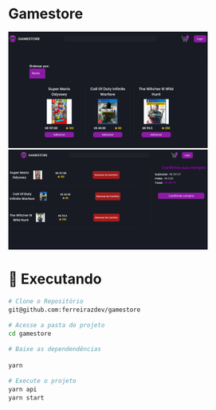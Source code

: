 # Gamestore

<div>
   <img src="/public/print2.png?raw=true" width="400px" />
   <img src="/public/print1.png?raw=true" width="400px" />
</div>

# :construction_worker: Executando

```bash
# Clone o Repositório
git@github.com:ferreirazdev/gamestore
```

```bash
# Acesse a pasta do projeto
cd gamestore
```

```bash
# Baixe as dependendências

yarn
```

```bash
# Execute o projeto
yarn api
yarn start
```


